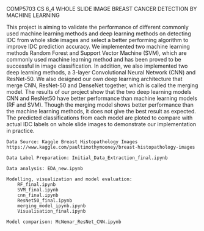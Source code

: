 COMP5703 CS 6_4 WHOLE SLIDE IMAGE BREAST CANCER DETECTION BY MACHINE LEARNING

This project is aiming to validate the performance of different commonly used machine learning methods and deep learning methods on detecting IDC from whole slide images and select a better performing algorithm to improve IDC prediction accuracy.
We implemented two machine learning methods Random Forest and Support Vector Machine (SVM), which are commonly used machine learning method and has been proved to be successful in image classification. In addition, we also implemented two deep learning methods, a 3-layer Convolutional Neural Network (CNN) and ResNet-50. We also designed our own deep learning architecture that merge CNN, ResNet-50 and DenseNet together, which is called the merging model. 
The results of our project show that the two deep learning models CNN and ResNet50 have better performance than machine learning models (RF and SVM). Though the merging model shows better performance than the machine learning methods, it does not give the best result as expected.
The predicted classifications from each model are ploted to compare with actual IDC labels on whole slide images to demonstrate our implementation in practice. 


	Data Source: Kaggle Breast Histopathology Images https://www.kaggle.com/paultimothymooney/breast-histopathology-images

	Data Label Preparation: Initial_Data_Extraction_final.ipynb

	Data analysis: EDA_new.ipynb

	Modelling, visualization and model evaluation: 
		RF_final.ipynb
		SVM_final.ipynb
		cnn_final.ipynb
		ResNet50_final.ipynb
		merging_model_ipynb.ipynb
		Visualisation_final.ipynb

	Model comparison: McNemar_ResNet_CNN.ipynb
